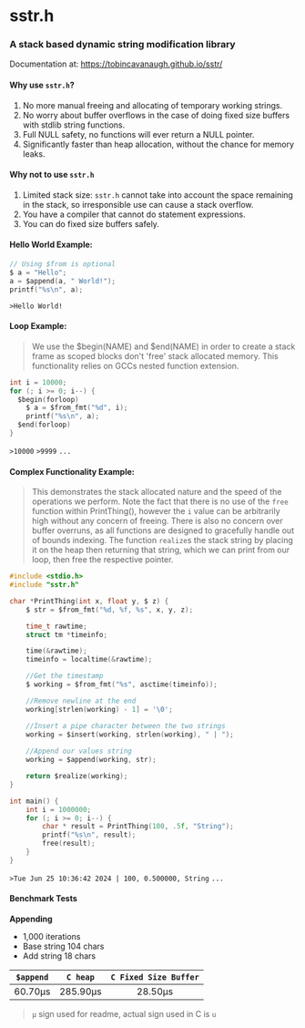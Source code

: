 # sstr.h

### A stack based dynamic string modification library

Documentation at: https://tobincavanaugh.github.io/sstr/

#### Why use `sstr.h`?

1. No more manual freeing and allocating of temporary working strings.
2. No worry about buffer overflows in the case of doing fixed size buffers with stdlib string functions.
3. Full NULL safety, no functions will ever return a NULL pointer.
4. Significantly faster than heap allocation, without the chance for memory leaks.

#### Why not to use `sstr.h`

1. Limited stack size: `sstr.h` cannot take into account the space remaining in the stack, so irresponsible use can
   cause a stack overflow.
2. You have a compiler that cannot do statement expressions.
3. You can do fixed size buffers safely.

#### Hello World Example:

```C
// Using $from is optional
$ a = "Hello";
a = $append(a, " World!");
printf("%s\n", a);
```

`>Hello World!`

#### Loop Example:

> We use the $begin(NAME) and $end(NAME) in order to create a stack frame as scoped blocks don't 'free' stack allocated
> memory. This functionality relies on GCCs nested function extension.

```C
int i = 10000;
for (; i >= 0; i--) {
  $begin(forloop)
    $ a = $from_fmt("%d", i);
    printf("%s\n", a);
  $end(forloop)
}
```

`>10000`
`>9999`
`...`

#### Complex Functionality Example:

> This demonstrates the stack allocated nature and the speed of the operations we perform. Note the fact that there is
> no use of the `free` function within PrintThing(), however the `i` value can be arbitrarily high without any concern
> of
> freeing. There is also no concern over buffer overruns, as all functions are designed to gracefully handle out of
> bounds
> indexing. The function `realize`s the stack string by placing it on the heap then returning that string, which we can
> print from our loop, then free the respective pointer.

```C
#include <stdio.h>
#include "sstr.h"

char *PrintThing(int x, float y, $ z) {
    $ str = $from_fmt("%d, %f, %s", x, y, z);

    time_t rawtime;
    struct tm *timeinfo;

    time(&rawtime);
    timeinfo = localtime(&rawtime);

    //Get the timestamp
    $ working = $from_fmt("%s", asctime(timeinfo));

    //Remove newline at the end
    working[strlen(working) - 1] = '\0';

    //Insert a pipe character between the two strings
    working = $insert(working, strlen(working), " | ");
    
    //Append our values string
    working = $append(working, str);

    return $realize(working);
}

int main() {
    int i = 1000000;
    for (; i >= 0; i--) {
        char * result = PrintThing(100, .5f, "String");
        printf("%s\n", result);
        free(result);
    }
}

```

`>Tue Jun 25 10:36:42 2024 | 100, 0.500000, String`
`...`

#### Benchmark Tests

**Appending**
- 1,000 iterations
- Base string 104 chars
- Add string 18 chars

| `$append` | `C heap` | `C Fixed Size Buffer` |
|:---------:|:--------:|:---------------------:|
|  60.70μs  | 285.90μs |        28.50μs        |

> `μ` sign used for readme, actual sign used in C is `u`
